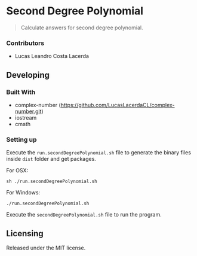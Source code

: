 # Second Degree Polynomial
> Calculate answers for second degree polynomial.

### Contributors

* Lucas Leandro Costa Lacerda


## Developing

### Built With
 - complex-number (https://github.com/LucasLacerdaCL/complex-number.git)
 - iostream
 - cmath

### Setting up

Execute the `run.secondDegreePolynomial.sh` file to generate the binary files inside `dist` folder and get packages.

For OSX:
```shell
sh ./run.secondDegreePolynomial.sh
```

For Windows:
```shell
./run.secondDegreePolynomial.sh
```

Execute the `secondDegreePolynomial.sh` file to run the program.

## Licensing

Released under the MIT license.